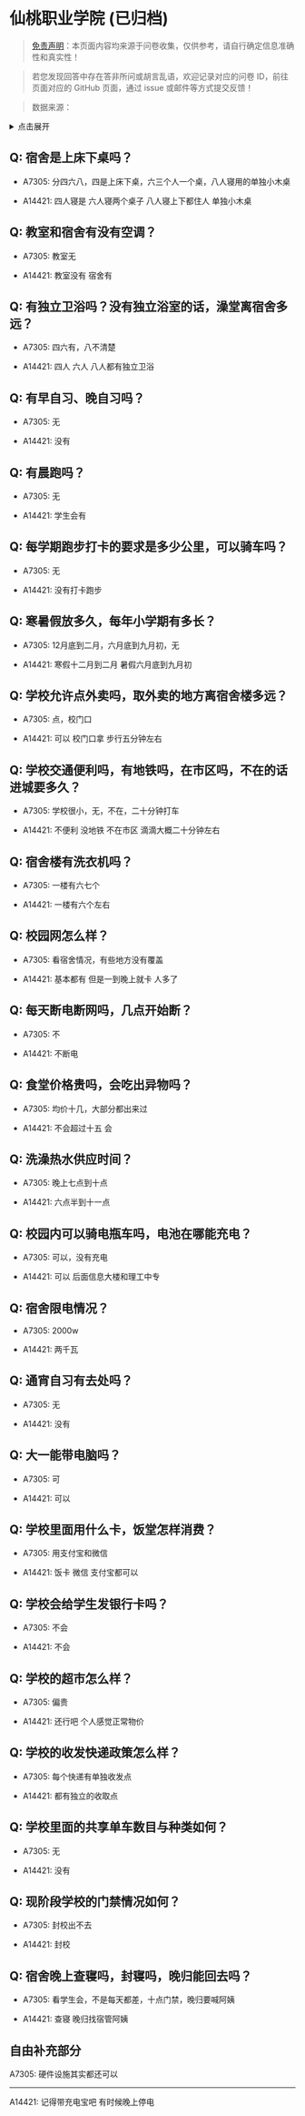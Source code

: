 # 仙桃职业学院 (已归档)

> [免责声明](https://colleges.chat/#_3)：本页面内容均来源于问卷收集，仅供参考，请自行确定信息准确性和真实性！

> 若您发现回答中存在答非所问或胡言乱语，欢迎记录对应的问卷 ID，前往页面对应的 GitHub 页面，通过 issue 或邮件等方式提交反馈！

> 数据来源：

<details><summary>点击展开</summary>
<ul>
<li>A7305: 匿名 (2022 年 06 月)</li>
<li>A14421: 匿名 (2022 年 07 月)</li>
</ul>
</details>

## Q: 宿舍是上床下桌吗？

- A7305: 分四六八，四是上床下桌，六三个人一个桌，八人寝用的单独小木桌

- A14421: 四人寝是 六人寝两个桌子  八人寝上下都住人  单独小木桌

## Q: 教室和宿舍有没有空调？

- A7305: 教室无

- A14421: 教室没有  宿舍有

## Q: 有独立卫浴吗？没有独立浴室的话，澡堂离宿舍多远？

- A7305: 四六有，八不清楚

- A14421: 四人  六人 八人都有独立卫浴

## Q: 有早自习、晚自习吗？

- A7305: 无

- A14421: 没有

## Q: 有晨跑吗？

- A7305: 无

- A14421: 学生会有

## Q: 每学期跑步打卡的要求是多少公里，可以骑车吗？

- A7305: 无

- A14421: 没有打卡跑步

## Q: 寒暑假放多久，每年小学期有多长？

- A7305: 12月底到二月，六月底到九月初，无

- A14421: 寒假十二月到二月  暑假六月底到九月初

## Q: 学校允许点外卖吗，取外卖的地方离宿舍楼多远？

- A7305: 点，校门口

- A14421: 可以 校门口拿  步行五分钟左右

## Q: 学校交通便利吗，有地铁吗，在市区吗，不在的话进城要多久？

- A7305: 学校很小，无，不在，二十分钟打车

- A14421: 不便利  没地铁  不在市区  滴滴大概二十分钟左右

## Q: 宿舍楼有洗衣机吗？

- A7305: 一楼有六七个

- A14421: 一楼有六个左右

## Q: 校园网怎么样？

- A7305: 看宿舍情况，有些地方没有覆盖

- A14421: 基本都有  但是一到晚上就卡 人多了

## Q: 每天断电断网吗，几点开始断？

- A7305: 不

- A14421: 不断电

## Q: 食堂价格贵吗，会吃出异物吗？

- A7305: 均价十几，大部分都出来过

- A14421: 不会超过十五  会

## Q: 洗澡热水供应时间？

- A7305: 晚上七点到十点

- A14421: 六点半到十一点

## Q: 校园内可以骑电瓶车吗，电池在哪能充电？

- A7305: 可以，没有充电

- A14421: 可以  后面信息大楼和理工中专

## Q: 宿舍限电情况？

- A7305: 2000w

- A14421: 两千瓦

## Q: 通宵自习有去处吗？

- A7305: 无

- A14421: 没有

## Q: 大一能带电脑吗？

- A7305: 可

- A14421: 可以

## Q: 学校里面用什么卡，饭堂怎样消费？

- A7305: 用支付宝和微信

- A14421: 饭卡  微信 支付宝都可以

## Q: 学校会给学生发银行卡吗？

- A7305: 不会

- A14421: 不会

## Q: 学校的超市怎么样？

- A7305: 偏贵

- A14421: 还行吧 个人感觉正常物价

## Q: 学校的收发快递政策怎么样？

- A7305: 每个快递有单独收发点

- A14421: 都有独立的收取点

## Q: 学校里面的共享单车数目与种类如何？

- A7305: 无

- A14421: 没有

## Q: 现阶段学校的门禁情况如何？

- A7305: 封校出不去

- A14421: 封校

## Q: 宿舍晚上查寝吗，封寝吗，晚归能回去吗？

- A7305: 看学生会，不是每天都差，十点门禁，晚归要喊阿姨

- A14421: 查寝 晚归找宿管阿姨

## 自由补充部分

A7305: 硬件设施其实都还可以

***

A14421: 记得带充电宝吧 有时候晚上停电